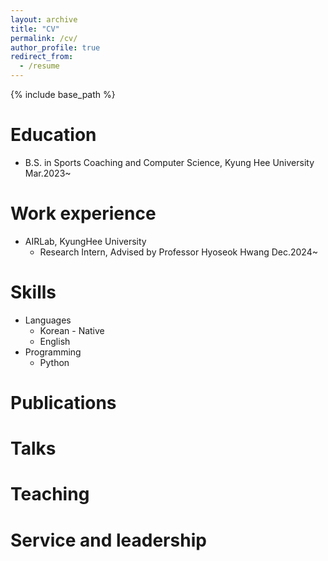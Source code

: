 ```yaml
---
layout: archive
title: "CV"
permalink: /cv/
author_profile: true
redirect_from:
  - /resume
---
```


{% include base_path %}

Education
======
* B.S. in Sports Coaching and Computer Science, Kyung Hee University      Mar.2023~

Work experience
======
* AIRLab, KyungHee University
  * Research Intern, Advised by Professor Hyoseok Hwang                   Dec.2024~

  
Skills
======
* Languages
  * Korean - Native
  * English 
* Programming
  * Python

Publications
======

  
Talks
======

  
Teaching
======

Service and leadership
======

